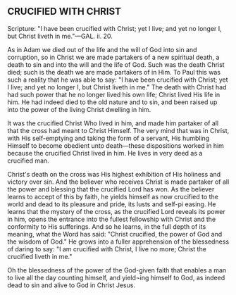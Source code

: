 ## CRUCIFIED WITH CHRIST ##

Scripture: "I have been crucified with Christ; yet I live; and yet no longer I, but Christ liveth in me."—GAL. ii. 20.



As in Adam we died out of the life and the will of God into sin and corruption, so in Christ we are made partakers of a new spiritual death, a death to sin and into the will and the life of God. Such was the death Christ died; such is the death we are made partakers of in Him. To Paul this was such a reality that he was able to say: "I have been crucified with Christ; yet I live; and yet no longer I, but Christ liveth in me." The death with Christ had had such power that he no longer lived his own life; Christ lived His life in him. He had indeed died to the old nature and to sin, and been raised up into the power of the living Christ dwelling in him.



It was the crucified Christ Who lived in him, and made him partaker of all that the cross had meant to Christ Himself. The very mind that was in Christ, with His self-emptying and taking the form of a servant, His humbling Himself to become obedient unto death—these dispositions worked in him because the crucified Christ lived in him. He lives in very deed as a crucified man.



Christ's death on the cross was His highest exhibition of His holiness and victory over sin. And the believer who receives Christ is made partaker of all the power and blessing that the crucified Lord has won. As the believer learns to accept of this by faith, he yields himself as now crucified to the world and dead to its pleasure and pride, its lusts and self-pi easing. He learns that the mystery of the cross, as the crucified Lord reveals its power in him, opens the entrance into the fullest fellowship with Christ and the conformity to His sufferings. And so he learns, in the full depth of its meaning, what the Word has said: "Christ crucified, the power of God and the wisdom of God." He grows into a fuller apprehension of the blessedness of daring to say: "I am crucified with Christ, I live no more; Christ the crucified liveth in me."



Oh the blessedness of the power of the God-given faith that enables a man to live all the day counting himself, and yield¬ing himself to God, as indeed dead to sin and alive to God in Christ Jesus.

